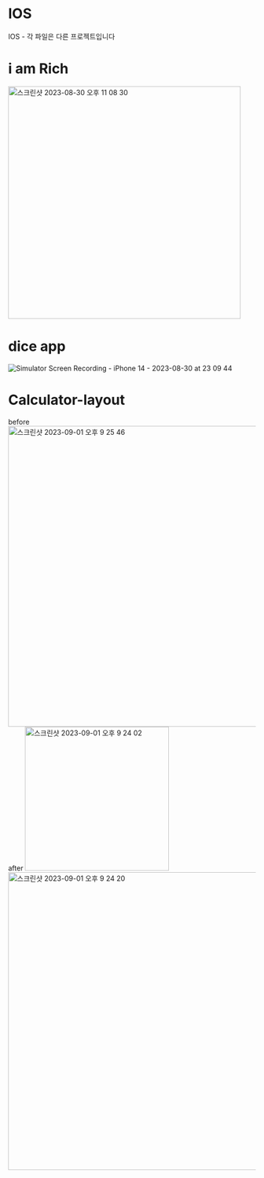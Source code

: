 # IOS
IOS - 각 파일은 다른 프로젝트입니다


# i am Rich
<img width="473" alt="스크린샷 2023-08-30 오후 11 08 30" src="https://github.com/PostDo/IOS/assets/143489897/320f7d32-a022-45a8-a7f4-541851cf2a4d">

# dice app
![Simulator Screen Recording - iPhone 14 - 2023-08-30 at 23 09 44](https://github.com/PostDo/IOS/assets/143489897/794443e8-ff7e-4a4f-b491-27495bd2452a)

# Calculator-layout
before
<img width="612" alt="스크린샷 2023-09-01 오후 9 25 46" src="https://github.com/PostDo/IOS/assets/143489897/324ed2be-c43e-4b75-ab17-51ec9542f49f">
after
<img width="293" alt="스크린샷 2023-09-01 오후 9 24 02" src="https://github.com/PostDo/IOS/assets/143489897/1010641b-cf90-4498-877c-042adfc5f283">
<img width="606" alt="스크린샷 2023-09-01 오후 9 24 20" src="https://github.com/PostDo/IOS/assets/143489897/9291d8f7-ca54-427d-b438-6bf645c3e4e3">
